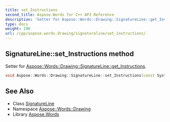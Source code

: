 ```yaml
---
title: set_Instructions
second_title: Aspose.Words for C++ API Reference
description: 'Setter for Aspose::Words::Drawing::SignatureLine::get_Instructions.'
type: docs
weight: 196
url: /cpp/aspose.words.drawing/signatureline/set_instructions/
---
```

## SignatureLine::set_Instructions method


Setter for [Aspose::Words::Drawing::SignatureLine::get_Instructions](../get_instructions/).

```cpp
void Aspose::Words::Drawing::SignatureLine::set_Instructions(const System::String &value)
```

## See Also

* Class [SignatureLine](../)
* Namespace [Aspose::Words::Drawing](../../)
* Library [Aspose.Words](../../../)
